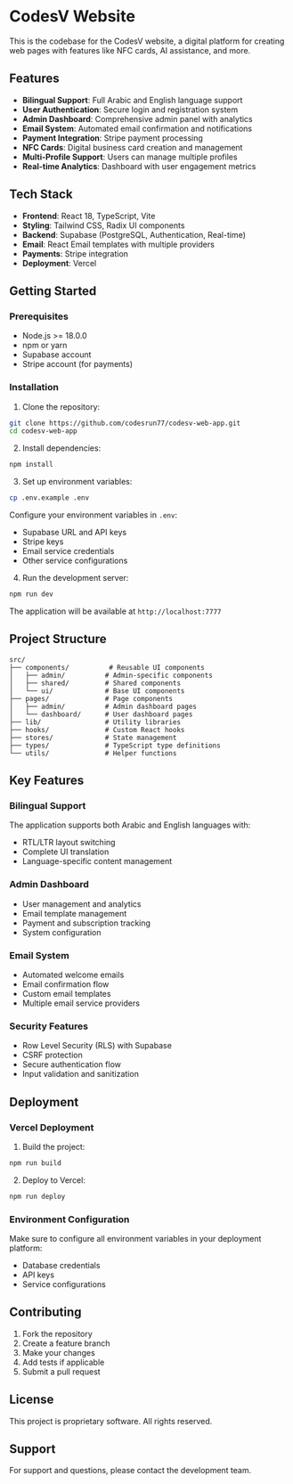 # CodesV Website

This is the codebase for the CodesV website, a digital platform for creating web pages with features like NFC cards, AI assistance, and more.

## Features

- **Bilingual Support**: Full Arabic and English language support
- **User Authentication**: Secure login and registration system
- **Admin Dashboard**: Comprehensive admin panel with analytics
- **Email System**: Automated email confirmation and notifications
- **Payment Integration**: Stripe payment processing
- **NFC Cards**: Digital business card creation and management
- **Multi-Profile Support**: Users can manage multiple profiles
- **Real-time Analytics**: Dashboard with user engagement metrics

## Tech Stack

- **Frontend**: React 18, TypeScript, Vite
- **Styling**: Tailwind CSS, Radix UI components
- **Backend**: Supabase (PostgreSQL, Authentication, Real-time)
- **Email**: React Email templates with multiple providers
- **Payments**: Stripe integration
- **Deployment**: Vercel

## Getting Started

### Prerequisites

- Node.js >= 18.0.0
- npm or yarn
- Supabase account
- Stripe account (for payments)

### Installation

1. Clone the repository:
```bash
git clone https://github.com/codesrun77/codesv-web-app.git
cd codesv-web-app
```

2. Install dependencies:
```bash
npm install
```

3. Set up environment variables:
```bash
cp .env.example .env
```

Configure your environment variables in `.env`:
- Supabase URL and API keys
- Stripe keys
- Email service credentials
- Other service configurations

4. Run the development server:
```bash
npm run dev
```

The application will be available at `http://localhost:7777`

## Project Structure

```
src/
├── components/          # Reusable UI components
│   ├── admin/          # Admin-specific components
│   ├── shared/         # Shared components
│   └── ui/             # Base UI components
├── pages/              # Page components
│   ├── admin/          # Admin dashboard pages
│   └── dashboard/      # User dashboard pages
├── lib/                # Utility libraries
├── hooks/              # Custom React hooks
├── stores/             # State management
├── types/              # TypeScript type definitions
└── utils/              # Helper functions
```

## Key Features

### Bilingual Support
The application supports both Arabic and English languages with:
- RTL/LTR layout switching
- Complete UI translation
- Language-specific content management

### Admin Dashboard
- User management and analytics
- Email template management
- Payment and subscription tracking
- System configuration

### Email System
- Automated welcome emails
- Email confirmation flow
- Custom email templates
- Multiple email service providers

### Security Features
- Row Level Security (RLS) with Supabase
- CSRF protection
- Secure authentication flow
- Input validation and sanitization

## Deployment

### Vercel Deployment

1. Build the project:
```bash
npm run build
```

2. Deploy to Vercel:
```bash
npm run deploy
```

### Environment Configuration

Make sure to configure all environment variables in your deployment platform:
- Database credentials
- API keys
- Service configurations

## Contributing

1. Fork the repository
2. Create a feature branch
3. Make your changes
4. Add tests if applicable
5. Submit a pull request

## License

This project is proprietary software. All rights reserved.

## Support

For support and questions, please contact the development team.
